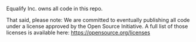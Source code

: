 Equalify Inc. owns all code in this repo. 

That said, please note: We are committed to eventually publishing all code under a license approved by the Open Source Initiative.  A full list of those licenses is available here: https://opensource.org/licenses 
